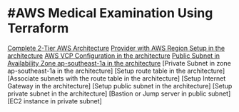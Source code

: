 ﻿# #AWS Medical Examination Using Terraform

[Complete 2-Tier AWS Architecture]()
[Provider with AWS Region Setup in the architecture]()
[AWS VCP Configuration in the architecture]()
[Public Subnet in Availability Zone ap-southeast-1a in the architecture]()
[Private Subnet in zone ap-southeast-1a in the architecture]
[Setup route table in the architecture]
[Associate subnets with the route table in the architecture]
[Setup Internet Gateway in the architecture]
[Setup public subnet in the architecture]
[Setup private subnet in the architecture]
[Bastion or Jump server in public subnet]
[EC2 instance in private subnet]





